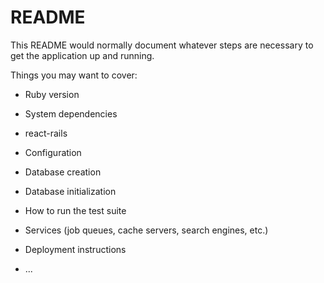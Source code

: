 # README

This README would normally document whatever steps are necessary to get the
application up and running.

Things you may want to cover:

* Ruby version

* System dependencies
- react-rails

* Configuration

* Database creation

* Database initialization

* How to run the test suite

* Services (job queues, cache servers, search engines, etc.)

* Deployment instructions

* ...
